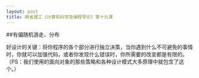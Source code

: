 ```yaml
---
layout: post
title: 麻省理工《计算机科学及编程导论》第十九课
---
```

##有偏随机游走、分布

好设计的关键：将你程序的各个部分进行独立决策，当你遇到什么不可避免的事情时，你就可以加强代码，或者你发现什么错误时，你所需要的改变都是有限的。（PS：我们使用的面向对象的那些策略和各种设计模式大多原理中就包含了这个。）
